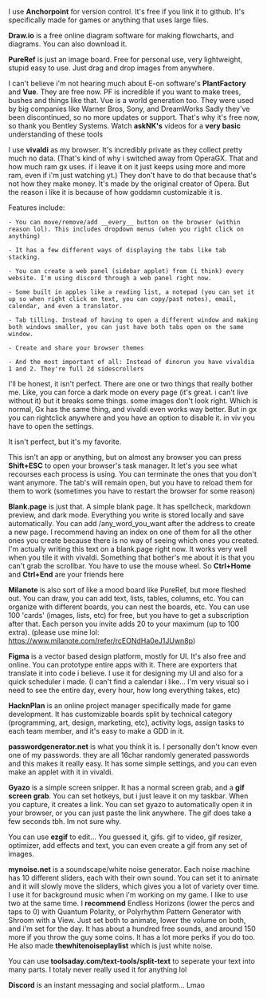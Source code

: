 I use **Anchorpoint** for version control. It's free if you link it to github. It's specifically made for games or anything that uses large files.


**Draw.io** is a free online diagram software for making flowcharts, and diagrams. You can also download it.


**PureRef** is just an image board. Free for personal use, very lightweight, stupid easy to use. Just drag and drop images from anywhere.


I can't believe i'm not hearing much about E-on software's **PlantFactory** and **Vue**. They are free now. PF is incredible if you want to make trees, bushes and things like that. Vue is a world generation too. They were used by big companies like Warner Bros, Sony, and DreamWorks
 Sadly they've been discontinued, so no more updates or support. That's why it's free now, so thank you Bentley Systems. Watch __askNK's__ videos for a __very basic__ understanding of these tools


I use **vivaldi** as my browser. It's incredibly private as they collect pretty much no data. (That's kind of why i switched away from OperaGX. That and how much ram gx uses. if i leave it on it just keeps using more and more ram, even if i'm just watching yt.) They don't have to do that because that's not how they make money. It's made by the original creator of Opera.
But the reason i like it is because of how goddamn customizable it is.

Features include:

	- You can move/remove/add __every__ button on the browser (within reason lol). This includes dropdown menus (when you right click on anything)

	- It has a few different ways of displaying the tabs like tab stacking.

	- You can create a web panel (sidebar applet) from (i think) every website. I'm using discord through a web panel right now.

	- Some built in apples like a reading list, a notepad (you can set it up so when right click on text, you can copy/past notes), email, calendar, and even a translator.

	- Tab tilling. Instead of having to open a different window and making both windows smaller, you can just have both tabs open on the same window.

	- Create and share your browser themes

	- And the most important of all: Instead of dinorun you have vivaldia 1 and 2. They're full 2d sidescrollers

I'll be honest, it isn't perfect. There are one or two things that really bother me. Like, you can force a dark mode on every page (it's great. i can't live without it) but it breaks some things. some images don't look right. Which is normal, Gx has the same thing, and vivaldi even works way better. But in gx you can rightclick anywhere and you have an option to disable it. in viv you have to open the settings.

It isn't perfect, but it's my favorite.


This isn't an app or anything, but on almost any browser you can press **Shift+ESC** to open your browser's task manager. It let's you see what recourses each process is using. You can terminate the ones that you don't want anymore. The tab's will remain open, but you have to reload them for them to work (sometimes you have to restart the browser for some reason)


**Blank.page** is just that. A simple blank page. It has spellcheck, markdown preview, and dark mode. Everything you write is stored locally and save automatically. You can add /any_word_you_want after the address to create a new page. I recommend having an index on one of them for all the other ones you create because there is no way of seeing which ones you created.
I'm actually writing this text on a blank.page right now.
It works very well when you tile it with vivaldi.
Something that bother's me about it is that you can't grab the scrollbar. You have to use the mouse wheel. So __Ctrl+Home__ and __Ctrl+End__ are your friends here


**Milanote** is also sort of like a mood board like PureRef, but more fleshed out. You can draw, you can add text, lists, tables, columns, etc. You can organize with different boards, you can nest the boards, etc.
You can use 100 'cards' (images, lists, etc) for free, but you have to get a subscription after that. Each person you invite adds 20 to your maximum (up to 100 extra). (please use mine lol: https://www.milanote.com/refer/rcEONdHa0eJ1JUwn8p)


**Figma** is a vector based design platform, mostly for UI. It's also free and online. You can prototype entire apps with it. There are exporters that translate it into code i believe. I use it for designing my UI and also for a quick scheduler i made. (I can't find a calendar i like... I'm very visual so i need to see the entire day, every hour, how long everything takes, etc)


**HacknPlan** is an online project manager specifically made for game development. It has customizable boards split by technical category (programming, art, design, marketing, etc), activity logs, assign tasks to each team member, and it's easy to make a GDD in it.


**passwordgenerator.net** is what you think it is. I personally don't know even one of my passwords. they are all 16char randomly generated passwords and this makes it really easy. It has some simple settings, and you can even make an applet with it in vivaldi.


**Gyazo** is a simple screen snipper. It has a normal screen grab, and a __gif screen grab__. You can set hotkeys, but i just leave it on my taskbar. When you capture, it creates a link. You can set gyazo to automatically open it in your browser, or you can just paste the link anywhere. The gif does take a few seconds tbh. Im not sure why.


You can use **ezgif** to edit... You guessed it, gifs. gif to video, gif resizer, optimizer, add effects and text, you can even create a gif from any set of images.


**mynoise.net** is a soundscape/white noise generator. Each noise machine has 10 different sliders, each with their own sound. You can set it to animate and it will slowly move the sliders, which gives you a lot of variety over time.
I use it for background music when i'm working on my game. 
I like to use two at the same time. I __recommend__ Endless Horizons  (lower the percs and taps to 0) with Quantum Polarity, or Polyrhythm Pattern Generator with Shroom with a View. Just set both to animate, lower the volume on both, and i'm set for the day.
It has about a hundred free sounds, and around 150 more if you throw the guy some coins. It has a lot more perks if you do too.
He also made **thewhitenoiseplaylist** which is just white noise.


You can use **toolsaday.com/text-tools/split-text** to seperate your text into many parts. I totaly never really used it for anything lol


**Discord** is an instant messaging and social platform... Lmao
